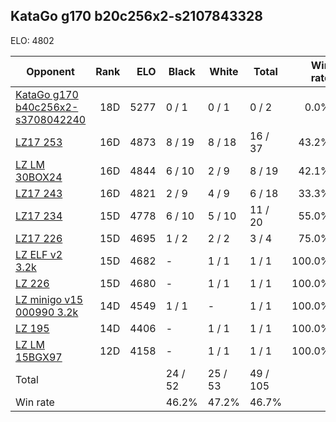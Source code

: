 ## KataGo g170 b20c256x2-s2107843328 ##

ELO: 4802

Opponent | Rank | ELO | Black | White | Total | Win rate
---------|-----:|----:|-------|-------|-------|-------:
[KataGo g170 b40c256x2-s3708042240](KataGo%20g170%20b40c256x2-s3708042240.md) | 18D | 5277 | 0 / 1 | 0 / 1 | 0 / 2 | 0.0%
[LZ17 253](LZ17%20253.md) | 16D | 4873 | 8 / 19 | 8 / 18 | 16 / 37 | 43.2%
[LZ LM 30BOX24](LZ%20LM%2030BOX24.md) | 16D | 4844 | 6 / 10 | 2 / 9 | 8 / 19 | 42.1%
[LZ17 243](LZ17%20243.md) | 16D | 4821 | 2 / 9 | 4 / 9 | 6 / 18 | 33.3%
[LZ17 234](LZ17%20234.md) | 15D | 4778 | 6 / 10 | 5 / 10 | 11 / 20 | 55.0%
[LZ17 226](LZ17%20226.md) | 15D | 4695 | 1 / 2 | 2 / 2 | 3 / 4 | 75.0%
[LZ ELF v2 3.2k](LZ%20ELF%20v2%203.2k.md) | 15D | 4682 | - | 1 / 1 | 1 / 1 | 100.0%
[LZ 226](LZ%20226.md) | 15D | 4680 | - | 1 / 1 | 1 / 1 | 100.0%
[LZ minigo v15 000990 3.2k](LZ%20minigo%20v15%20000990%203.2k.md) | 14D | 4549 | 1 / 1 | - | 1 / 1 | 100.0%
[LZ 195](LZ%20195.md) | 14D | 4406 | - | 1 / 1 | 1 / 1 | 100.0%
[LZ LM 15BGX97](LZ%20LM%2015BGX97.md) | 12D | 4158 | - | 1 / 1 | 1 / 1 | 100.0%
Total | | | 24 / 52 | 25 / 53 | 49 / 105 | 
Win rate| | | 46.2% | 47.2% | 46.7% | 
